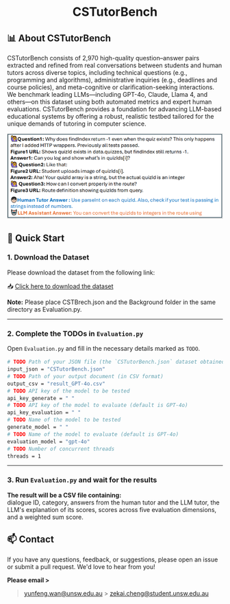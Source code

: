 <div align= "center">
    <h1> CSTutorBench </h1>
</div>

## 📊 About CSTutorBench

CSTutorBench consists of 2,970 high-quality question–answer pairs extracted and refined from real conversations between students and human tutors across diverse topics, including technical questions (e.g., programming and algorithms), administrative inquiries (e.g., deadlines and course policies), and meta-cognitive or clarification-seeking interactions.
We benchmark leading LLMs—including GPT-4o, Claude, Llama 4, and others—on this dataset using both automated metrics and expert human evaluations. CSTutorBench provides a foundation for advancing LLM-based educational systems by offering a robust, realistic testbed tailored for the unique demands of tutoring in computer science.  

![Dataset Sample](example.png)
## 🚀 Quick Start

### 1. Download the Dataset

Please download the dataset from the following link:

📥 [Click here to download the dataset](https://shorturl.at/aFyqQ)  

**Note:** 
Please place CSTBrech.json and the Background folder in the same directory as Evaluation.py. 

---

### 2. Complete the TODOs in `Evaluation.py`

Open `Evaluation.py` and fill in the necessary details marked as `TODO`.

```bash
# TODO Path of your JSON file (the `CSTutorBench.json` dataset obtained from https://shorturl.at/aFyqQ).
input_json = "CSTutorBench.json"
# TODO Path of your output document (in CSV format)
output_csv = "result_GPT-4o.csv"
# TODO API key of the model to be tested
api_key_generate = " "
# TODO API key of the model to evaluate (default is GPT-4o)
api_key_evaluation = " "
# TODO Name of the model to be tested
generate_model = " "
# TODO Name of the model to evaluate (default is GPT-4o)
evaluation_model = "gpt-4o"
# TODO Number of concurrent threads
threads = 1
```

---

### 3. Run `Evaluation.py` and wait for the results

**The result will be a CSV file containing:**   
dialogue ID, category, answers from the human tutor and the LLM tutor,
the LLM's explanation of its scores, scores across five evaluation dimensions, and a weighted sum score.

## 📫 Contact
If you have any questions, feedback, or suggestions, please open an issue or submit a pull request. We'd love to hear from you!  

**Please email >**
> [yunfeng.wan@unsw.edu.au](yunfeng.wan@unsw.edu.au)  > [zekai.cheng@student.unsw.edu.au](zekai.cheng@student.unsw.edu.au)
